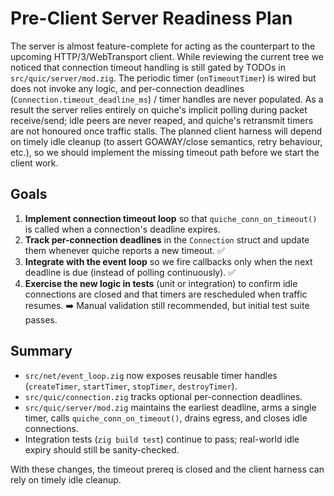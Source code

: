 # Pre-Client Server Readiness Plan

The server is almost feature-complete for acting as the counterpart to the upcoming HTTP/3/WebTransport client. While reviewing the current tree we noticed that connection timeout handling is still gated by TODOs in `src/quic/server/mod.zig`. The periodic timer (`onTimeoutTimer`) is wired but does not invoke any logic, and per-connection deadlines (`Connection.timeout_deadline_ms`) / timer handles are never populated. As a result the server relies entirely on quiche's implicit polling during packet receive/send; idle peers are never reaped, and quiche's retransmit timers are not honoured once traffic stalls. The planned client harness will depend on timely idle cleanup (to assert GOAWAY/close semantics, retry behaviour, etc.), so we should implement the missing timeout path before we start the client work.

## Goals

1. **Implement connection timeout loop** so that `quiche_conn_on_timeout()` is called when a connection's deadline expires.
2. **Track per-connection deadlines** in the `Connection` struct and update them whenever quiche reports a new timeout. ✅
3. **Integrate with the event loop** so we fire callbacks only when the next deadline is due (instead of polling continuously). ✅
4. **Exercise the new logic in tests** (unit or integration) to confirm idle connections are closed and that timers are rescheduled when traffic resumes. ➡️ Manual validation still recommended, but initial test suite passes.

## Summary

- `src/net/event_loop.zig` now exposes reusable timer handles (`createTimer`, `startTimer`, `stopTimer`, `destroyTimer`).
- `src/quic/connection.zig` tracks optional per-connection deadlines.
- `src/quic/server/mod.zig` maintains the earliest deadline, arms a single timer, calls `quiche_conn_on_timeout()`, drains egress, and closes idle connections.
- Integration tests (`zig build test`) continue to pass; real-world idle expiry should still be sanity-checked.

With these changes, the timeout prereq is closed and the client harness can rely on timely idle cleanup.
